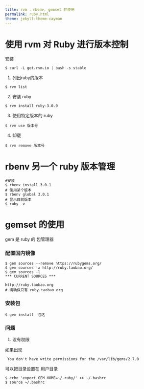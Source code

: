 ```yaml
---
title: rvm ，rbenv, gemset 的使用
permalink: ruby.html
theme: jekyll-theme-cayman
--- 
```


# 使用 rvm 对 Ruby 进行版本控制
安装
``` shell
$ curl -L get.rvm.io | bash -s stable
``` 

1. 列出ruby的版本
``` shell
$ rvm list
```
2. 安装 ruby
``` shell
$ rvm install ruby-3.0.0
```

3. 使用特定版本的 ruby

``` shell
$ rvm use 版本号
```

4. 卸载

``` shell
$ rvm remove 版本号
```

# rbenv 另一个 ruby 版本管理

``` shell
#安装
$ rbenv install 3.0.1
# 使用某个版本
$ rbenv global 3.0.1
# 显示目前版本 
$ ruby -v
``` 

# gemset 的使用

gem 是 ruby 的 包管理器

### 配置国内镜像

``` shell
$ gem sources --remove https://rubygems.org/
$ gem sources -a http://ruby.taobao.org/
$ gem sources -l
*** CURRENT SOURCES ***

http://ruby.taobao.org
# 请确保只有 ruby.taobao.org
``` 

### 安装包 
``` shell
$ gem install  包名
``` 

### 问题
1. 没有权限

如果出现
``` 
 You don't have write permissions for the /var/lib/gems/2.7.0
``` 

可以把目录设置在 用户目录
``` shell
$ echo 'export GEM_HOME=~/.ruby/' >> ~/.bashrc
$ source ~/.bashrc
``` 
